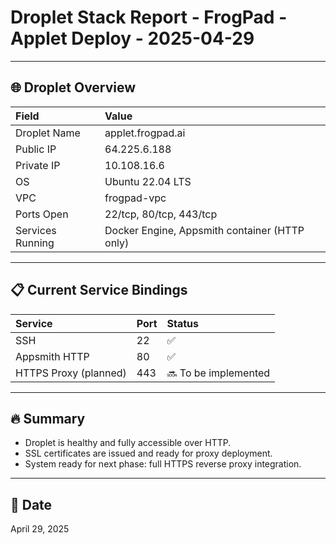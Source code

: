 
# Droplet Stack Report - FrogPad - Applet Deploy - 2025-04-29

---

## 🌐 Droplet Overview
| Field | Value |
|:------|:------|
| Droplet Name | applet.frogpad.ai |
| Public IP | 64.225.6.188 |
| Private IP | 10.108.16.6 |
| OS | Ubuntu 22.04 LTS |
| VPC | frogpad-vpc |
| Ports Open | 22/tcp, 80/tcp, 443/tcp |
| Services Running | Docker Engine, Appsmith container (HTTP only) |

---

## 📋 Current Service Bindings
| Service | Port | Status |
|:--------|:-----|:-------|
| SSH | 22 | ✅ |
| Appsmith HTTP | 80 | ✅ |
| HTTPS Proxy (planned) | 443 | 🔜 To be implemented |

---

## 🔥 Summary
- Droplet is healthy and fully accessible over HTTP.
- SSL certificates are issued and ready for proxy deployment.
- System ready for next phase: full HTTPS reverse proxy integration.

---

## 📅 Date
April 29, 2025
